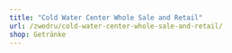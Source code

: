 ```yaml
---
title: "Cold Water Center Whole Sale and Retail"
url: /zwedru/cold-water-center-whole-sale-and-retail/
shop: Getränke
---
```

